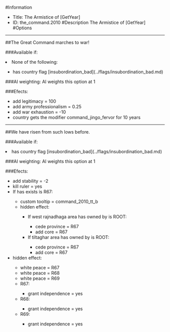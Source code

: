 #Information
 - Title: The Armistice of [GetYear]
 - ID: the_command.2010
#Description
The Armistice of [GetYear]
#Options

___
##The Great Command marches to war!

###Available if:
<li>None of the following:</li><ul><li>has country flag [insubordination_bad](../flags/insubordination_bad.md)</li></ul>

###AI weighting:
AI weights this option at 1


###Efects:<ul><li>add legitimacy = 100</li><li>add army professionalism = 0.25</li><li>add war exhaustion = -10</li><li>country gets the modifier command_jingo_fervor for 10 years</li></ul>

___
##We have risen from such lows before.

###Available if:
<li>has country flag [insubordination_bad](../flags/insubordination_bad.md)</li>

###AI weighting:
AI weights this option at 1


###Efects:<ul><li>add stability = -2</li><li>kill ruler = yes</li><li>If has exists is R67:</li><ul><li>custom tooltip = command_2010_tt_b</li><li>hidden effect:</li><ul><li>If west rajnadhaga area has owned by is ROOT:</li><ul><li>cede province = R67</li><li>add core = R67</li></ul><li>If tiltaghar area has owned by is ROOT:</li><ul><li>cede province = R67</li><li>add core = R67</li></ul></ul></ul><li>hidden effect:</li><ul><li>white peace = R67</li><li>white peace = R68</li><li>white peace = R69</li><li>R67:</li><ul><li>grant independence = yes</li></ul><li>R68:</li><ul><li>grant independence = yes</li></ul><li>R69:</li><ul><li>grant independence = yes</li></ul></ul></ul>

